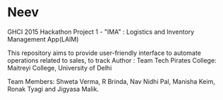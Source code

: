 # Neev

GHCI 2015 Hackathon Project 1 - "IMA" : Logistics and Inventory Management App(LAIM)

This repository aims to provide user-friendly interface to automate operations related to sales, to track 
Author : Team Tech Pirates 
College: Maitreyi College, University of Delhi

Team Members: Shweta Verma, R Brinda, Nav Nidhi Pal, Manisha Keim, Ronak Tyagi and Jigyasa Malik.

